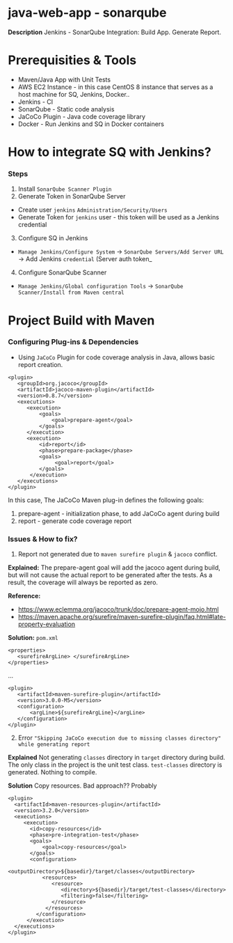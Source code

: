 # java-web-app - sonarqube

**Description** Jenkins - SonarQube Integration: Build App. Generate Report.

# Prerequisities & Tools

- Maven/Java App with Unit Tests
- AWS EC2 Instance - in this case CentOS 8 instance that serves as a host machine for SQ, Jenkins, Docker..
- Jenkins - CI
- SonarQube - Static code analysis
- JaCoCo Plugin - Java code coverage library
- Docker - Run Jenkins and SQ in Docker containers

# How to integrate SQ with Jenkins?

### Steps

1. Install `SonarQube Scanner Plugin`
2. Generate Token in SonarQube Server
- Create user `jenkins` `Administration/Security/Users`
- Generate Token for `jenkins` user - this token will be used as a Jenkins credential
3. Configure SQ in Jenkins
- `Manage Jenkins/Configure System` -> `SonarQube Servers/Add Server URL` -> Add Jenkins `credential` (Server auth token_
4. Configure SonarQube Scanner
- `Manage Jenkins/Global configuration Tools` -> `SonarQube Scanner/Install from Maven central`


# Project Build with Maven

### Configuring Plug-ins & Dependencies

- Using `JaCoCo` Plugin for code coverage analysis in Java, allows basic report creation.

```
<plugin>
   <groupId>org.jacoco</groupId>
   <artifactId>jacoco-maven-plugin</artifactId>
   <version>0.8.7</version>
   <executions>
      <execution>
          <goals>
              <goal>prepare-agent</goal>
          </goals>
      </execution>
      <execution>
          <id>report</id>
          <phase>prepare-package</phase>
          <goals>
               <goal>report</goal>
          </goals>
       </execution>
   </executions>
</plugin>
```
In this case, The JaCoCo Maven plug-in defines the following goals:
1. prepare-agent - initialization phase, to add JaCoCo agent during build
2. report - generate code coverage report

### Issues & How to fix?

1. Report not generated due to `maven surefire plugin` & `jacoco` conflict.

**Explained:**  The prepare-agent goal will add the jacoco agent during build, but will not cause the actual report to be generated after the tests. As a result, the coverage will always be reported as zero.

**Reference:**
- https://www.eclemma.org/jacoco/trunk/doc/prepare-agent-mojo.html
- https://maven.apache.org/surefire/maven-surefire-plugin/faq.html#late-property-evaluation

**Solution:**
`pom.xml`

 ```
 <properties>
    <surefireArgLine> </surefireArgLine>
</properties>
 ```
...
 ```
 <plugin>
    <artifactId>maven-surefire-plugin</artifactId>
    <version>3.0.0-M5</version>
    <configuration>
        <argLine>${surefireArgLine}</argLine>
    </configuration>
 </plugin>
 ```
2. Error `"Skipping JaCoCo execution due to missing classes directory" while generating report`

**Explained** Not generating `classes` directory in `target` directory during build. The only class in the project is the unit test class. `test-classes` directory is generated. Nothing to compile.

**Solution**  Copy resources. Bad approach?? Probably
 ```
<plugin>
   <artifactId>maven-resources-plugin</artifactId>
   <version>3.2.0</version>
   <executions>
      <execution>
        <id>copy-resources</id>
        <phase>pre-integration-test</phase>
        <goals>
            <goal>copy-resources</goal>
        </goals>
        <configuration>
            <outputDirectory>${basedir}/target/classes</outputDirectory>
            <resources>
               <resource>
                  <directory>${basedir}/target/test-classes</directory>
                  <filtering>false</filtering>
               </resource>
             </resources>
          </configuration>
       </execution>
   </executions>
</plugin>
```
